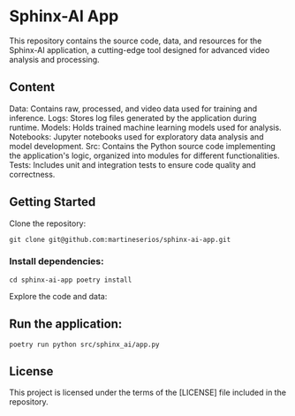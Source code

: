 # Sphinx-AI App

This repository contains the source code, data, and resources for the Sphinx-AI application, a cutting-edge tool designed for advanced video analysis and processing.

## Content

Data: Contains raw, processed, and video data used for training and inference.
Logs: Stores log files generated by the application during runtime.
Models: Holds trained machine learning models used for analysis.
Notebooks: Jupyter notebooks used for exploratory data analysis and model development.
Src: Contains the Python source code implementing the application's logic, organized into modules for different functionalities.
Tests: Includes unit and integration tests to ensure code quality and correctness.

## Getting Started

Clone the repository:

``git clone git@github.com:martineserios/sphinx-ai-app.git``

### Install dependencies:

``cd sphinx-ai-app poetry install``

Explore the code and data:

## Run the application:

``poetry run python src/sphinx_ai/app.py``

## License

This project is licensed under the terms of the [LICENSE] file included in the repository.
